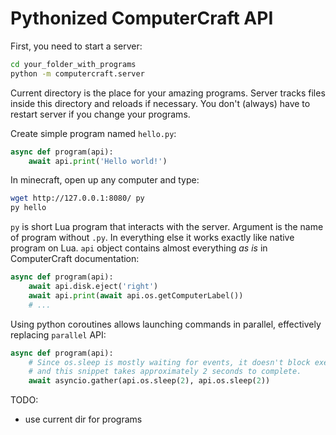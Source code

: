 # Pythonized ComputerCraft API

First, you need to start a server:

```bash
cd your_folder_with_programs
python -m computercraft.server
```

Current directory is the place for your amazing programs.
Server tracks files inside this directory and reloads if necessary.
You don't (always) have to restart server if you change your programs.

Create simple program named `hello.py`:

```python
async def program(api):
    await api.print('Hello world!')
```

In minecraft, open up any computer and type:

```bash
wget http://127.0.0.1:8080/ py
py hello
```

`py` is short Lua program that interacts with the server.
Argument is the name of program without `.py`.
In everything else it works exactly like native program on Lua.
`api` object contains almost everything *as is* in ComputerCraft documentation:

```python
async def program(api):
    await api.disk.eject('right')
    await api.print(await api.os.getComputerLabel())
    # ...
```

Using python coroutines allows launching commands in parallel, effectively replacing `parallel` API:

```python
async def program(api):
    # Since os.sleep is mostly waiting for events, it doesn't block execution of parallel threads
    # and this snippet takes approximately 2 seconds to complete.
    await asyncio.gather(api.os.sleep(2), api.os.sleep(2))
```

TODO:
- use current dir for programs
